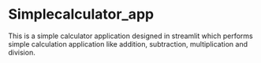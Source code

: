 # Simplecalculator_app
This is a simple calculator application designed in streamlit which performs simple calculation application like addition, subtraction, multiplication and division. 
